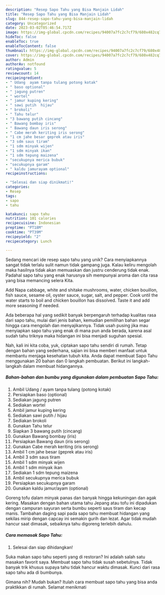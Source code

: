 ```yaml
---
description: "Resep Sapo Tahu yang Bisa Manjain Lidah"
title: "Resep Sapo Tahu yang Bisa Manjain Lidah"
slug: 844-resep-sapo-tahu-yang-bisa-manjain-lidah
category: Uncategorized
date: 2023-03-02T05:46:54.717Z
image: https://img-global.cpcdn.com/recipes/94007a7fc2c7cf79/680x482cq70/sapo-tahu-foto-resep-utama.jpg
hideToc: false
enableToc: true
enableTocContent: false
thumbnail: https://img-global.cpcdn.com/recipes/94007a7fc2c7cf79/680x482cq70/sapo-tahu-foto-resep-utama.jpg
cover: https://img-global.cpcdn.com/recipes/94007a7fc2c7cf79/680x482cq70/sapo-tahu-foto-resep-utama.jpg
author: Admin
authorAv: notfound
ratingvalue: 5
reviewcount: 14
recipeingredient:
- " Udang  ayam tanpa tulang potong kotak"
- " baso optional"
- " jagung putren"
- " wortel"
- " jamur kuping kering"
- " sawi putih  hijau"
- " brokoli"
- " Tahu telur"
- "3 bawang putih cincang"
- " Bawang bombay iris"
- " Bawang daun iris serong"
- " Cabe merah keriting iris serong"
- "1 cm jahe besar geprek atau iris"
- "3 sdm saus tiram"
- "1 sdm minyak wijen"
- "1 sdm minyak ikan"
- "1 sdm tepung maizena"
- "secukupnya merica bubuk"
- "secukupnya garam"
- " kaldu jamurayam optional"
recipeinstructions:

- "Selesai dan siap dinikmati!"
categories:
- Resep
tags:
- sapo
- tahu

katakunci: sapo tahu 
nutrition: 101 calories
recipecuisine: Indonesian
preptime: "PT18M"
cooktime: "PT39M"
recipeyield: "2"
recipecategory: Lunch

---
```





Sedang mencari ide resep sapo tahu yang unik? Cara menyiapkannya sangat tidak terlalu sulit namun tidak gampang juga. Kalau keliru mengolah maka hasilnya tidak akan memuaskan dan justru cenderung tidak enak. Padahal sapo tahu yang enak harusnya sih mempunyai aroma dan cita rasa yang bisa memancing selera Kita.





Add Napa cabbage, white and shitake mushrooms, water, chicken bouillon, fish sauce, sesame oil, oyster sauce, sugar, salt, and pepper. Cook until the water starts to boil and chicken bouillon has dissolved. Taste it and add more seasoning if needed.

Ada beberapa hal yang sedikit banyak berpengaruh terhadap kualitas rasa dari sapo tahu, mulai dari jenis bahan, kemudian pemilihan bahan segar hingga cara mengolah dan menyajikannya. Tidak usah pusing jika mau menyiapkan sapo tahu yang enak di mana pun anda berada, karena asal sudah tahu triknya maka hidangan ini bisa menjadi suguhan spesial.






Nah, kali ini kita coba, yuk, ciptakan sapo tahu sendiri di rumah. Tetap dengan bahan yang sederhana, sajian ini bisa memberi manfaat untuk membantu menjaga kesehatan tubuh kita. Anda dapat membuat Sapo Tahu menggunakan 20 bahan dan 0 langkah pembuatan. Berikut ini langkah-langkah dalam membuat hidangannya.

<!--inarticleads1-->

##### Bahan-bahan dan bumbu yang digunakan dalam pembuatan Sapo Tahu:

1. Ambil  Udang / ayam tanpa tulang (potong kotak)
1. Persiapkan  baso (optional)
1. Sediakan  jagung putren
1. Sediakan  wortel
1. Ambil  jamur kuping kering
1. Sediakan  sawi putih / hijau
1. Sediakan  brokoli
1. Gunakan  Tahu telur
1. Siapkan 3 bawang putih (cincang)
1. Gunakan  Bawang bombay (iris)
1. Persiapkan  Bawang daun (iris serong)
1. Gunakan  Cabe merah keriting (iris serong)
1. Ambil 1 cm jahe besar (geprek atau iris)
1. Ambil 3 sdm saus tiram
1. Ambil 1 sdm minyak wijen
1. Ambil 1 sdm minyak ikan
1. Sediakan 1 sdm tepung maizena
1. Ambil secukupnya merica bubuk
1. Persiapkan secukupnya garam
1. Gunakan  kaldu jamur/ayam (optional)


Goreng tofu dalam minyak panas dan banyak hingga kekuningan dan agak kering. Masakan dengan bahan utama tahu Jepang atau tofu ini dipadukan dengan campuran sayuran serta bumbu seperti saus tiram dan kecap manis. Tambahan daging sapi pada sapo tahu membuat hidangan yang sekilas mirip dengan capcay ini semakin gurih dan lezat. Agar tidak mudah hancur saat dimasak, sebaiknya tahu digoreng terlebih dahulu. 

<!--inarticleads2-->

##### Cara memasak Sapo Tahu:


1. Selesai dan siap dihidangkan!

Suka makan sapo tahu seperti yang di restoran? Ini adalah salah satu masakan favorit saya. Membuat sapo tahu tidak susah sebetulnya. Tidak banyak trik khusus supaya tahu tidak hancur waktu dimasak. Kunci dari rasa sapo tahu ada di bumbunya. 

Gimana nih? Mudah bukan? Itulah cara membuat sapo tahu yang bisa anda praktikkan di rumah. Selamat menikmati
